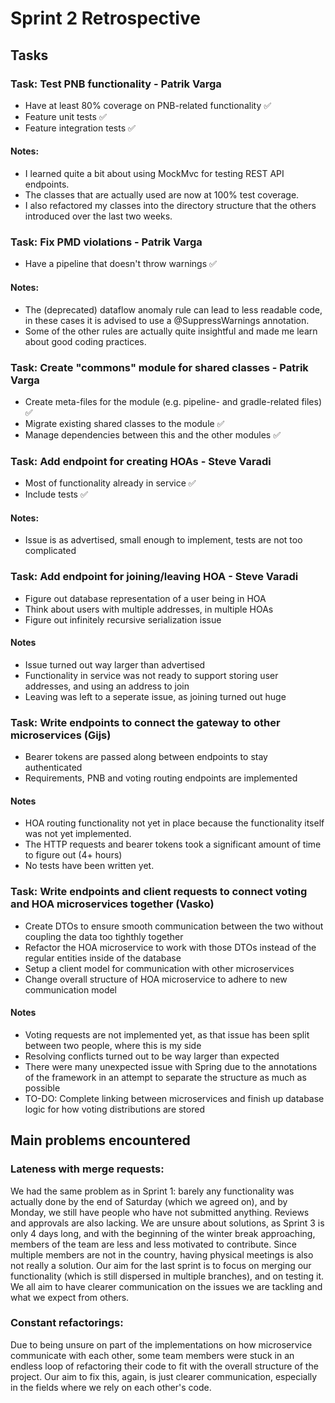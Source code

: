 # Sprint 2 Retrospective

## Tasks

### Task: Test PNB functionality - Patrik Varga
 - Have at least 80% coverage on PNB-related functionality ✅
 - Feature unit tests ✅
 - Feature integration tests ✅

#### Notes:
 - I learned quite a bit about using MockMvc for testing REST API endpoints.
 - The classes that are actually used are now at 100% test coverage.
 - I also refactored my classes into the directory structure that the others introduced over the last two weeks.

### Task: Fix PMD violations - Patrik Varga
 - Have a pipeline that doesn't throw warnings ✅

#### Notes:
 - The (deprecated) dataflow anomaly rule can lead to less readable code, in these cases it is advised to use a @SuppressWarnings annotation.
 - Some of the other rules are actually quite insightful and made me learn about good coding practices.

### Task: Create "commons" module for shared classes - Patrik Varga
 - Create meta-files for the module (e.g. pipeline- and gradle-related files) ✅
 - Migrate existing shared classes to the module ✅
 - Manage dependencies between this and the other modules ✅


### Task: Add endpoint for creating HOAs - Steve Varadi
 - Most of functionality already in service ✅
 - Include tests ✅

#### Notes:
 - Issue is as advertised, small enough to implement, tests are not too complicated

### Task: Add endpoint for joining/leaving HOA - Steve Varadi
 - Figure out database representation of a user being in HOA
 - Think about users with multiple addresses, in multiple HOAs
 - Figure out infinitely recursive serialization issue

#### Notes
 - Issue turned out way larger than advertised
 - Functionality in service was not ready to support storing user addresses, and using an address to join 
 - Leaving was left to a seperate issue, as joining turned out huge 

### Task: Write endpoints to connect the gateway to other microservices (Gijs)
 - Bearer tokens are passed along between endpoints to stay authenticated
 - Requirements, PNB and voting routing endpoints are implemented
 
#### Notes
 - HOA routing functionality not yet in place because the functionality itself was not yet implemented.
 - The HTTP requests and bearer tokens took a significant amount of time to figure out (4+ hours)
 - No tests have been written yet.

### Task: Write endpoints and client requests to connect voting and HOA microservices together (Vasko) 
- Create DTOs to ensure smooth communication between the two without coupling the data
too tighthly together 
- Refactor the HOA microservice to work with those DTOs instead of the regular entities inside of the database
- Setup a client model for communication with other microservices
- Change overall structure of HOA microservice to adhere to new communication model

#### Notes
- Voting requests are not implemented yet, as that issue has been split between 
two people, where this is my side
- Resolving conflicts turned out to be way larger than expected
- There were many unexpected issue with Spring due to the annotations of the framework
in an attempt to separate the structure as much as possible
- TO-DO: Complete linking between microservices and finish up database
logic for how voting distributions are stored


## Main problems encountered

### Lateness with merge requests:

We had the same problem as in Sprint 1: barely any functionality was actually done by the end of Saturday (which we agreed on), and by Monday, we still have people who have not submitted anything. Reviews and approvals are also lacking. We are unsure about solutions, as Sprint 3 is only 4 days long, and with the beginning of the winter break approaching, members of the team are less and less motivated to contribute. 
Since multiple members are not in the country, having physical meetings is also not really a solution. 
Our aim for the last sprint is to focus on merging our functionality (which is still dispersed in multiple branches), and on testing it.
We all aim to have clearer communication on the issues we are tackling and what we expect from others.

### Constant refactorings:
Due to being unsure on part of the implementations on how microservice
communicate with each other, some team members were stuck in an endless
loop of refactoring their code to fit with the overall structure of the project.
Our aim to fix this, again, is just clearer communication, especially in the fields where we rely on each other's code.